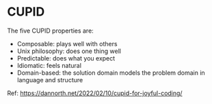 # CUPID

The five CUPID properties are:

* Composable: plays well with others
* Unix philosophy: does one thing well
* Predictable: does what you expect
* Idiomatic: feels natural
* Domain-based: the solution domain models the problem domain in language and structure

Ref: https://dannorth.net/2022/02/10/cupid-for-joyful-coding/
